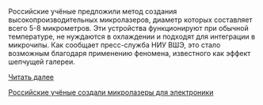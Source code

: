 <!--2025-05-24 09:58:58-->
<div class="yb">
  <div class="rss habr"><p>Российские учёные предложили метод создания высокопроизводительных микролазеров, диаметр которых составляет всего 5-8 микрометров. Эти устройства функционируют при обычной температуре, не нуждаются в охлаждении и подходят для интеграции в микрочипы. Как сообщает пресс-служба НИУ ВШЭ, это стало возможным благодаря применению феномена, известного как эффект шепчущей галереи.</p> <a href="https://habr.com/ru/articles/912440/#habracut">Читать далее</a> <p class="titl"><a href="https://habr.com/ru/news/912440/?utm_source=habrahabr&utm_medium=rss&utm_campaign=912440">Российские учёные создали микролазеры для электроники</a></p></div>
</div>
